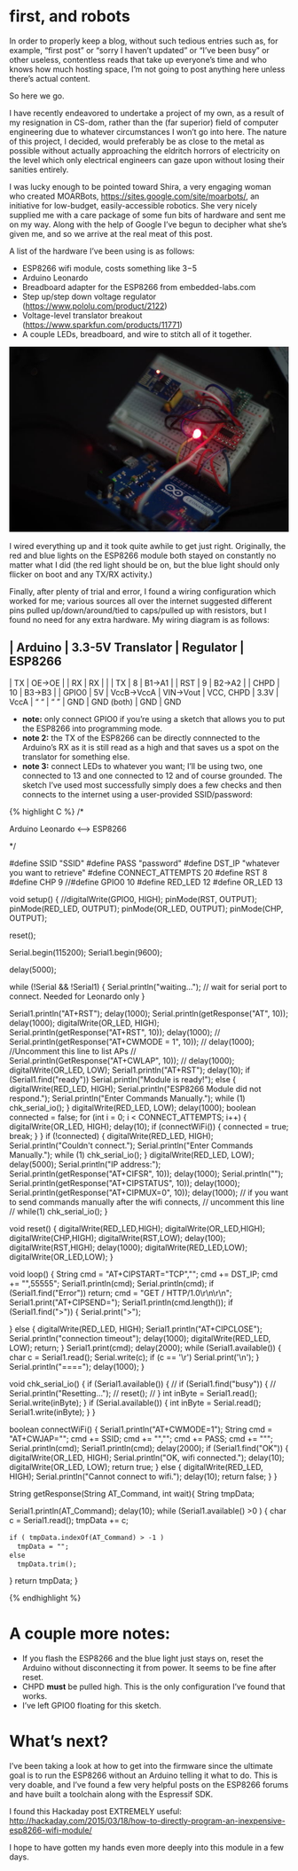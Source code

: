 first, and robots
======

In order to properly keep a blog, without such tedious entries such as, for example, “first post”
or “sorry I haven’t updated” or “I’ve been busy” or other useless, contentless reads that take up 
everyone’s time and who knows how much hosting space, I’m not going to post anything here unless there’s 
actual content.

So here we go.

I have recently endeavored to undertake a project of my own, as a result of my resignation in CS-dom,
rather than the (far superior) field of computer engineering due to whatever circumstances I won’t go into
here. The nature of this project, I decided, would preferably be as close to the metal as possible without 
actually approaching the eldritch horrors of electricity on the level which only electrical engineers can 
gaze upon without losing their sanities entirely.

I was lucky enough to be pointed toward Shira, a very engaging woman who created MOARBots, https://sites.google.com/site/moarbots/, an initiative 
for low-budget, easily-accessible robotics. She very nicely supplied me with a care package of some fun bits 
of hardware and sent me on my way. Along with the help of Google I’ve begun to decipher what she’s given me, 
and so we arrive at the real meat of this post.

A list of the hardware I’ve been using is as follows:

* ESP8266 wifi module, costs something like $3-$5
* Arduino Leonardo
* Breadboard adapter for the ESP8266 from embedded-labs.com
* Step up/step down voltage regulator (https://www.pololu.com/product/2122)
* Voltage-level translator breakout (https://www.sparkfun.com/products/11771)
* A couple LEDs, breadboard, and wire to stitch all of it together.

![Arduino Leonardo and ESP8266](/assets/itsalive.jpg)

I wired everything up and it took quite awhile to get just right. Originally, the red and blue lights on the 
ESP8266 module both stayed on constantly no matter what I did (the red light should be on, but the blue light
should only flicker on boot and any TX/RX activity.)

Finally, after plenty of trial and error, I found a wiring configuration which worked for me; various sources all 
over the internet suggested different pins pulled up/down/around/tied to caps/pulled up with resistors, but I found 
no need for any extra hardware. My wiring diagram is as follows:

| Arduino | 3.3-5V Translator | Regulator | ESP8266
------------------------------------------------
| TX   | OE->OE     |                   | RX
| RX   |            |                   | TX 
| 8    | B1->A1     |                   | RST
| 9    | B2->A2     |                   | CHPD
| 10   | B3->B3     |                   | GPIO0
| 5V   | VccB->VccA | VIN->Vout         | VCC, CHPD
| 3.3V | VccA       | “ “               | “ ”
| GND  | GND (both) | GND               | GND

* __note:__ only connect GPIO0 if you’re using a sketch that allows you to put the ESP8266 into programming mode.
* __note 2:__ the TX of the ESP8266 can be directly connnected to the Arduino’s RX as it is still read as a high and 
that saves us a spot on the translator for something else.
* __note 3:__ connect LEDs to whatever you want; I’ll be using two, one connected to 13 and one connected to 12 and of course grounded.
The sketch I’ve used most successfully simply does a few checks and then connects to the internet using a user-provided SSID/password:

{% highlight C %}
/*

Arduino Leonardo <--> ESP8266

*/

#define SSID "SSID"
#define PASS "password"
#define DST_IP "whatever you want to retrieve"
#define CONNECT_ATTEMPTS 20
#define RST 8
#define CHP 9
//#define GPIO0 10
#define RED_LED 12
#define OR_LED 13

void setup() {
  //digitalWrite(GPIO0, HIGH);
  pinMode(RST, OUTPUT);
  pinMode(RED_LED, OUTPUT);
  pinMode(OR_LED, OUTPUT);
  pinMode(CHP, OUTPUT);

  reset();

  Serial.begin(115200);
  Serial1.begin(9600);

  delay(5000);
  
  while (!Serial && !Serial1) {
     Serial.println("waiting..."); // wait for serial port to connect. Needed for Leonardo only
  } 
  
  Serial1.println("AT+RST");
  delay(1000);
  Serial.println(getResponse("AT", 10));
  delay(1000);
  digitalWrite(OR_LED, HIGH);
  Serial.println(getResponse("AT+RST", 10));
  delay(1000);
//  Serial.println(getResponse("AT+CWMODE = 1", 10));
//  delay(1000);
//Uncomment this line to list APs
//  Serial.println(GetResponse("AT+CWLAP", 10));
//  delay(1000);
  digitalWrite(OR_LED, LOW);
  Serial1.println("AT+RST");
  delay(10);
  if (Serial1.find("ready")) Serial.println("Module is ready!");
  else {
    digitalWrite(RED_LED, HIGH);
    Serial.println("ESP8266 Module did not respond.");
    Serial.println("Enter Commands Manually.");
    while (1) chk_serial_io();
  }
  digitalWrite(RED_LED, LOW);
  delay(1000);
  boolean connected = false;
  for (int i = 0; i < CONNECT_ATTEMPTS; i++) {
    digitalWrite(OR_LED, HIGH);
    delay(10);
    if (connectWiFi()) {
      connected = true;
      break;
    }
  }
  if (!connected) {
    digitalWrite(RED_LED, HIGH);
    Serial.println("Couldn't connect.");
    Serial.println("Enter Commands Manually.");
    while (1) chk_serial_io();
  }
  digitalWrite(RED_LED, LOW);
  delay(5000);
  Serial.println("IP address:");
  Serial.println(getResponse("AT+CIFSR", 10));
  delay(1000);
  Serial.println("");
  Serial.println(getResponse("AT+CIPSTATUS", 10));
  delay(1000);
  Serial.println(getResponse("AT+CIPMUX=0", 10));
  delay(1000);
  // if you want to send commands manually after the wifi connects,
  // uncomment this line
  // while(1) chk_serial_io();
}

void reset() {
  digitalWrite(RED_LED,HIGH);
  digitalWrite(OR_LED,HIGH);
  digitalWrite(CHP,HIGH);
  digitalWrite(RST,LOW);
  delay(100);
  digitalWrite(RST,HIGH);
  delay(1000);
  digitalWrite(RED_LED,LOW);
  digitalWrite(OR_LED,LOW);
}

void loop() {
  String cmd = "AT+CIPSTART=\"TCP\",\"";
  cmd += DST_IP;
  cmd += "\",55555";
  Serial1.println(cmd);
  Serial.println(cmd);
  if (Serial1.find("Error")) return;
  cmd = "GET / HTTP/1.0\r\n\r\n";
  Serial1.print("AT+CIPSEND=");
  Serial1.println(cmd.length());
  if (Serial1.find(">")) {
    Serial.print(">");

  } else {
    digitalWrite(RED_LED, HIGH);
    Serial1.println("AT+CIPCLOSE");
    Serial.println("connection timeout");
    delay(1000);
    digitalWrite(RED_LED, LOW);
    return;
  }
  Serial1.print(cmd);
  delay(2000);
  while (Serial1.available()) {
    char c = Serial1.read();
    Serial.write(c);
    if (c == '\r') Serial.print('\n');
  }
  Serial.println("====");
  delay(1000);
}

void chk_serial_io() {
  if (Serial1.available()) {
//    if (Serial1.find("busy")) {
//      Serial.println("Resetting...");
//      reset();
//    }
    int inByte = Serial1.read();
    Serial.write(inByte);
  }
  if (Serial.available()) {
    int inByte = Serial.read();
    Serial1.write(inByte);
  }
}

boolean connectWiFi() {
  Serial1.println("AT+CWMODE=1");
  String cmd = "AT+CWJAP=\"";
  cmd += SSID;
  cmd += "\",\"";
  cmd += PASS;
  cmd += "\"";
  Serial.println(cmd);
  Serial1.println(cmd);
  delay(2000);
  if (Serial1.find("OK")) {
    digitalWrite(OR_LED, HIGH);
    Serial.println("OK, wifi connected.");
    delay(10);
    digitalWrite(OR_LED, LOW);
    return true;
  } else {
    digitalWrite(RED_LED, HIGH);
    Serial.println("Cannot connect to wifi.");
    delay(10);
    return false;
  }
}

String getResponse(String AT_Command, int wait){
  String tmpData;
  
  Serial1.println(AT_Command);
  delay(10);
  while (Serial1.available() >0 )  {
    char c = Serial1.read();
    tmpData += c;
    
    if ( tmpData.indexOf(AT_Command) > -1 )         
      tmpData = "";
    else
      tmpData.trim();       
          
   }
   return tmpData;
}

{% endhighlight %}


A couple more notes:
====================
* If you flash the ESP8266 and the blue light just stays on, reset the Arduino without disconnecting it from power.
It seems to be fine after reset.
* CHPD __must__ be pulled high. This is the only configuration I’ve found that works.
* I’ve left GPIO0 floating for this sketch. 

What’s next?
============

I’ve been taking a look at how to get into the firmware since the ultimate goal is to run the ESP8266
 without an Arduino telling it what to do. This is very doable, and I’ve found a few very helpful posts on 
 the ESP8266 forums and have built a toolchain along with the Espressif SDK. 

I found this Hackaday post EXTREMELY useful: http://hackaday.com/2015/03/18/how-to-directly-program-an-inexpensive-esp8266-wifi-module/

I hope to have gotten my hands even more deeply into this module in a few days.
